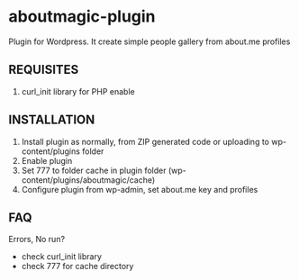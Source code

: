 aboutmagic-plugin
=================

Plugin for Wordpress. It create simple people gallery from about.me profiles

## REQUISITES

1. curl_init library for PHP enable

## INSTALLATION

1. Install plugin as normally, from ZIP generated code or uploading to wp-content/plugins folder
2. Enable plugin
3. Set 777 to folder cache in plugin folder (wp-content/plugins/aboutmagic/cache)
4. Configure plugin from wp-admin, set about.me key and profiles

## FAQ

Errors, No run?

- check curl_init library
- check 777 for cache directory
